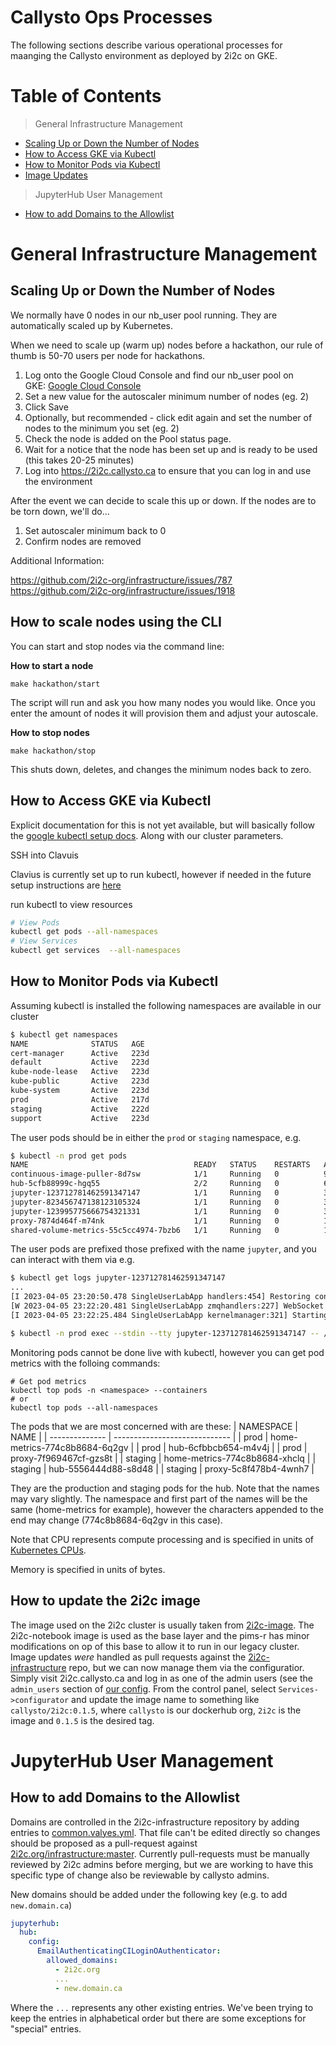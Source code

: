 # Callysto Ops Processes

The following sections describe various operational processes for maanging
the Callysto environment as deployed by 2i2c on GKE.

# Table of Contents

> General Infrastructure Management

* [Scaling Up or Down the Number of Nodes](#scaling-up-or-down-the-number-of-nodes)
* [How to Access GKE via Kubectl](#how-to-access-gke-via-kubectl)
* [How to Monitor Pods via Kubectl](#how-to-monitor-pods-via-kubectl)
* [Image Updates](#how-to-update-the-2i2c-image)
> JupyterHub User Management

* [How to add Domains to the Allowlist](#how-to-add-domains-to-the-allowlist)

# General Infrastructure Management

## Scaling Up or Down the Number of Nodes

We normally have 0 nodes in our nb_user pool running. They are automatically scaled up by Kubernetes. 

When we need to scale up (warm up) nodes before a hackathon, our rule of thumb is 50-70 users per node for hackathons.

1. Log onto the Google Cloud Console and find our nb_user pool on GKE: [Google Cloud Console](https://console.cloud.google.com/kubernetes/clusters/details/northamerica-northeast1/callysto-cluster/nodes?project=callysto-202316)
2. Set a new value for the autoscaler minimum number of nodes (eg. 2)
3. Click Save
4. Optionally, but recommended - click edit again and set the number of nodes to the minimum you set (eg. 2)
5. Check the node is added on the Pool status page.
6. Wait for a notice that the node has been set up and is ready to be used (this takes 20-25 minutes)
7. Log into https://2i2c.callysto.ca to ensure that you can log in and use the environment

After the event we can decide to scale this up or down. If the nodes are to be torn down, we'll do...

1. Set autoscaler minimum back to 0
2. Confirm nodes are removed

Additional Information:

https://github.com/2i2c-org/infrastructure/issues/787  
https://github.com/2i2c-org/infrastructure/issues/1918

## How to scale nodes using the CLI

You can start and stop nodes via the command line:

**How to start a node**
```
make hackathon/start
```
The script will run and ask you how many nodes you would like. Once you enter the amount of nodes it will provision them and adjust your autoscale.

**How to stop nodes**
```
make hackathon/stop
```
This shuts down, deletes, and changes the minimum nodes back to zero.



## How to Access GKE via Kubectl
Explicit documentation for this is not yet available, but will basically follow the [google kubectl setup docs](https://cloud.google.com/kubernetes-engine/docs/how-to/cluster-access-for-kubectl). Along with our cluster parameters.

SSH into Clavuis 

Clavius is currently set up to run kubectl, however if needed in the future setup instructions are [here](https://cloud.google.com/kubernetes-engine/docs/how-to/cluster-access-for-kubectl)

run kubectl to view resources 
```bash
# View Pods
kubectl get pods --all-namespaces
# View Services
kubectl get services  --all-namespaces
```

## How to Monitor Pods via Kubectl
Assuming kubectl is installed the following namespaces are available in our cluster
```bash
$ kubectl get namespaces
NAME              STATUS   AGE
cert-manager      Active   223d
default           Active   223d
kube-node-lease   Active   223d
kube-public       Active   223d
kube-system       Active   223d
prod              Active   217d
staging           Active   222d
support           Active   223d
```

The user pods should be in either the `prod` or `staging` namespace, e.g.
```bash
$ kubectl -n prod get pods
NAME                                     READY   STATUS    RESTARTS   AGE
continuous-image-puller-8d7sw            1/1     Running   0          9h
hub-5cfb88999c-hgq55                     2/2     Running   0          6h35m
jupyter-123712781462591347147            1/1     Running   0          3h5m
jupyter-823456747138123105324            1/1     Running   0          3h5m
jupyter-123995775666754321331            1/1     Running   0          3h5m
proxy-7874d464f-m74nk                    1/1     Running   0          14d
shared-volume-metrics-55c5cc4974-7bzb6   1/1     Running   0          14d
```
The user pods are prefixed those prefixed with the name `jupyter`, and you can interact with them via e.g.
```bash
$ kubectl get logs jupyter-123712781462591347147
...
[I 2023-04-05 23:20:50.478 SingleUserLabApp handlers:454] Restoring connection for f734bfac-a7bd-42cb-9f97-e7a4ef12384e:703e91973b00443683b137c06332d91f
[W 2023-04-05 23:22:20.481 SingleUserLabApp zmqhandlers:227] WebSocket ping timeout after 90002 ms.
[I 2023-04-05 23:22:25.484 SingleUserLabApp kernelmanager:321] Starting buffering for f734bfac-a7bd-42cb-9f97-e7a4ef12384e:703e91973b00443683b137c06332d91f

$ kubectl -n prod exec --stdin --tty jupyter-123712781462591347147 -- /bin/bash
```

Monitoring pods cannot be done live with kubectl, however you can get pod metrics with the folloing commands:
```
# Get pod metrics 
kubectl top pods -n <namespace> --containers
# or
kubectl top pods --all-namespaces
```
The pods that we are most concerned with are these:
| NAMESPACE      | NAME                          |
| -------------- | ----------------------------- |
| prod           | home-metrics-774c8b8684-6q2gv |
| prod           | hub-6cfbbcb654-m4v4j          |
| prod           | proxy-7f969467cf-gzs8t        |
| staging        | home-metrics-774c8b8684-xhclq |
| staging        | hub-5556444d88-s8d48          |
| staging        | proxy-5c8f478b4-4wnh7         |

They are the production and staging pods for the hub. Note that the names may vary slightly. The namespace and first part of the names will be the same (home-metrics for example), however the characters appended to the end may change (774c8b8684-6q2gv in this case).

Note that CPU represents compute processing and is specified in units of [Kubernetes CPUs](https://kubernetes.io/docs/concepts/configuration/manage-resources-containers/#meaning-of-cpu). 

Memory is specified in units of bytes. 


## How to update the 2i2c image
The image used on the 2i2c cluster is usually taken from [2i2c-image](https://github.com/callysto/2i2c-image). The 2i2c-notebook image is used as the base layer and the pims-r has minor modifications on op of this base to allow it to run in our legacy cluster. Image updates _were_ handled as pull requests against the [2i2c-infrastructure](https://github.com/2i2c-org/infrastructure/) repo, but we can now manage them via the configuratior. Simply visit 2i2c.callysto.ca and log in as one of the admin users (see the `admin_users` section of [our config](https://github.com/2i2c-org/infrastructure/blob/master/config/clusters/callysto/common.values.yaml). From the control panel, select `Services->configurator` and update the image name to something like `callysto/2i2c:0.1.5`, where `callysto` is our dockerhub org, `2i2c` is the image and `0.1.5` is the desired tag.

# JupyterHub User Management

## How to add Domains to the Allowlist
Domains are controlled in the 2i2c-infrastructure repository by adding entries to [common.valyes.yml](https://github.com/2i2c-org/infrastructure/blob/e03c2e5e35e5899e911e1ad8b13ac981297bb452/config/clusters/callysto/common.values.yaml#L111). That file can't be edited directly so changes should be proposed as a pull-request against [2i2c.org/infrastructure:master](https://github.com/2i2c.org/infrastructure). Currently pull-requests must be manually reviewed by 2i2c admins before merging, but we are working to have this specific type of change also be reviewable by callysto admins.

New domains should be added under the following key (e.g. to add `new.domain.ca`)

```yaml
jupyterhub:
  hub:
    config:
      EmailAuthenticatingCILoginOAuthenticator:
        allowed_domains:
          - 2i2c.org
          ...
          - new.domain.ca
```
Where the `...` represents any other existing entries. We've been trying to keep the entries in alphabetical order but there are some exceptions for "special" entries.
